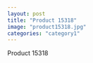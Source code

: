 ```yaml
---
layout: post
title: "Product 15318"
image: "product15318.jpg"
categories: "category1"
---
```

Product 15318
